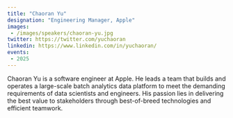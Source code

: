 ```yaml
---
title: "Chaoran Yu"
designation: "Engineering Manager, Apple"
images:
 - /images/speakers/chaoran-yu.jpg
twitter: https://twitter.com/yuchaoran
linkedin: https://www.linkedin.com/in/yuchaoran/
events:
 - 2025
---
```


Chaoran Yu is a software engineer at Apple. He leads a team that builds and operates a large-scale batch analytics data platform to meet the demanding requirements of data scientists and engineers. His passion lies in delivering the best value to stakeholders through best-of-breed technologies and efficient teamwork.